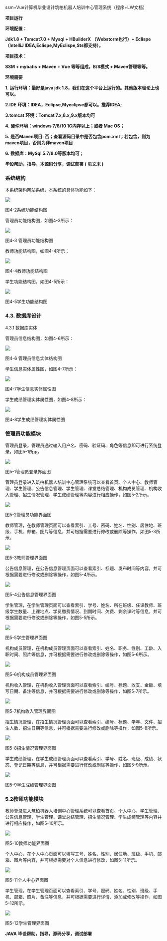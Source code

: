 ssm+Vue计算机毕业设计筑柏机器人培训中心管理系统（程序+LW文档）

**项目运行**

**环境配置：**

**Jdk1.8 + Tomcat7.0 + Mysql + HBuilderX** **（Webstorm也行）+ Eclispe（IntelliJ
IDEA,Eclispe,MyEclispe,Sts都支持）。**

**项目技术：**

**SSM + mybatis + Maven + Vue** **等等组成，B/S模式 + Maven管理等等。**

**环境需要**

**1.** **运行环境：最好是java jdk 1.8，我们在这个平台上运行的。其他版本理论上也可以。**

**2.IDE** **环境：IDEA，Eclipse,Myeclipse都可以。推荐IDEA;**

**3.tomcat** **环境：Tomcat 7.x,8.x,9.x版本均可**

**4.** **硬件环境：windows 7/8/10 1G内存以上；或者 Mac OS；**

**5.** **是否Maven项目: 否；查看源码目录中是否包含pom.xml；若包含，则为maven项目，否则为非maven项目**

**6.** **数据库：MySql 5.7/8.0等版本均可；**

**毕设帮助，指导，本源码分享，调试部署** **(** **见文末** **)**

### 系统结构

本系统架构网站系统，本系统的具体功能如下：

![](./res/a5903ddcda2c484cb2b152c8b70db471.png)

图4-2系统功能结构图

管理员功能结构图，如图4-3所示：

![](./res/1bf1ffd4ca6546ff98045b3387eb7633.png)

图4-3 管理员功能结构图

教师功能结构图，如图4-4所示：

![](./res/5439e3b8a5414676ab5835b44160cc1a.png)

图4-4教师功能结构图

学生功能结构图，如图4-5所示：

![](./res/3a9f45ac07584619a3c81cc12e23fc99.png)

图4-5学生功能结构图

### 4.3. 数据库设计

4.3.1 数据库实体

管理员信息结构图，如图4-6所示：

![](./res/e38dc6d55e0b404d9bd113d7f0bdd451.png)

图4-6 管理员信息实体结构图

学生信息实体属性图，如图4-7所示：

![](./res/303ab1318ce74d4088740084607b1505.png)

图4-7学生信息实体属性图

学生成绩管理实体属性图，如图4-8所示：

![](./res/ada6b69c89f04005a3df566aeecc7b23.png)

图4-8学生成绩管理实体属性图

### 管理员功能模块

管理员登录，管理员通过输入用户名、密码、验证码、角色等信息即可进行系统登录，如图5-1所示。

![](./res/aaeede89e87e4f21b2f7612af18c5326.png)

图5-1管理员登录界面图

管理员登录进入筑柏机器人培训中心管理系统可以查看首页、个人中心、教师管理、学生管理、公告信息管理、学生管理、课堂总结管理、机构成员管理、机构收入管理、招生情况管理、学生成绩管理等内容进行相应操作，如图5-2所示。

![](./res/2ba725e48fba48f88bef836609a22f31.png)

图5-2管理员功能界面图

教师管理，在教师管理页面可以查看索引、工号、密码、姓名、性别、居住地、班级、手机、邮箱、图片等信息，并可根据需要进行修改或删除等操作，如图5-3所示。

![](./res/e5838fd120224238b16b45b5e58f9196.png)

图5-3教师管理界面图

公告信息管理，在公告信息管理页面可以查看索引、标题、发布时间等内容，并可根据需要进行修改或删除等操作，如图5-4所示。

![](./res/a0804e21f5b04f2abae92303f2b0909b.png)

图5-4公告信息管理界面图

学生管理，在学生管理页面可以查看索引、学号、姓名、所在班级、任课教师、班级学生数量、上课地点、学员缴费情况、到期时间、欠费、剩余课时等信息，并可根据需要进行修改或删除等操作，如图5-5所示。

![](./res/c078b697ace14500ab318eb30c2e1392.png)

图5-5学生管理界面图

机构成员管理，在机构成员管理页面可以查看索引、姓名、职务、性别、工龄、入职时间、照片等信息，并可根据需要进行修改或删除等操作，如图5-6所示。

![](./res/155b20e9e02e43f4bbdf77a0c473e739.png)

图5-6机构成员管理界面图

机构收入管理，在机构收入管理页面可以查看索引、编号、标题、收支、金额、填写日期、备注等信息，并可根据需要进行修改或删除等操作，如图5-7所示。

![](./res/c10e8bafa6394590a92a48a9937616d7.png)

图5-7机构收入管理界面图

招生情况管理，在招生情况管理页面可以查看索引、编号、标题、学年、文件、招生人数、招生日期等信息，并可根据需要进行修改或删除等操作，如图5-8所示。

![](./res/8c29584b48c44021aa40b592369ad796.png)

图5-8招生情况管理界面图

学生成绩管理，在学生成绩管理页面可以查看索引、学号、姓名、班级、成绩、状态、登记日期等信息，并可根据需要进行修改或删除等操作，如图5-9所示。

![](./res/8acc47544e8b4c8f918a701b128d5171.png)

图5-9学生成绩管理界面图

### 5.2教师功能模块

教师登录进入筑柏机器人培训中心管理系统可以查看首页、个人中心、学生管理、公告信息管理、学生管理、课堂总结管理、招生情况管理、学生成绩管理等内容并进行相应操作，如图5-10所示。

![](./res/e48575b7511f45508eab8ba249b7a3df.png)

图5-10教师功能界面图

个人中心，在个人中心页面可以填写工号、姓名、性别、居住地、班级、手机、邮箱、图片等内容，并可根据需要对个人信息进行修改，如图5-11所示。

![](./res/f7eac9ae14114ce58a0f6f08bfd6526a.png)

图5-11个人中心界面图

学生管理，在学生管理页面可以查看索引、学号、密码、姓名、性别、班级、手机、邮箱、照片、备注等信息，并可根据需要进行详情、添加或修改等操作，如图5-12所示。

![](./res/24a9bf2003ca4bcab5892b95adeb5e8c.png)

图5-12学生管理界面图

**JAVA** **毕设帮助，指导，源码分享，调试部署**

